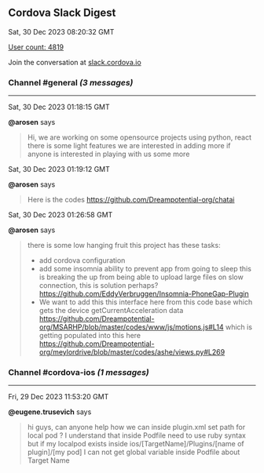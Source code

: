 ## Cordova Slack Digest
Sat, 30 Dec 2023 08:20:32 GMT

[User count: 4819](https://cordova.slack.com/)


Join the conversation at [slack.cordova.io](http://slack.cordova.io/)

### __Channel #general__ _(3 messages)_
---

Sat, 30 Dec 2023 01:18:15 GMT

__@arosen__ says 
> Hi, we are working on some opensource projects using python, react there is some light features we are interested in adding more if anyone is interested in playing with us some more
> 

Sat, 30 Dec 2023 01:19:12 GMT

__@arosen__ says 
> Here is the codes  <https://github.com/Dreampotential-org/chatai>
> 

Sat, 30 Dec 2023 01:26:58 GMT

__@arosen__ says 
> there is some low hanging fruit this project has these tasks:
> - add cordova configuration
> - add some insomnia ability to prevent app from going to sleep this is breaking the up from being able to upload large files on slow connection, this is solution perhaps? <https://github.com/EddyVerbruggen/Insomnia-PhoneGap-Plugin>
> - We want to add this this interface here from this code base which gets the device getCurrentAcceleration data  <https://github.com/Dreampotential-org/MSARHP/blob/master/codes/www/js/motions.js#L14> which is getting populated into this here <https://github.com/Dreampotential-org/meylordrive/blob/master/codes/ashe/views.py#L269>
> 

### __Channel #cordova-ios__ _(1 messages)_
---

Fri, 29 Dec 2023 11:53:20 GMT

__@eugene.trusevich__ says 
> hi guys, can anyone help how we can inside plugin.xml set path for local pod ? I understand that inside Podfile need to use ruby syntax but if my localpod exists inside ios/[TargetName]/Plugins/[name of plugin]/[my pod] I can not get global variable inside Podfile about Target Name
> 
